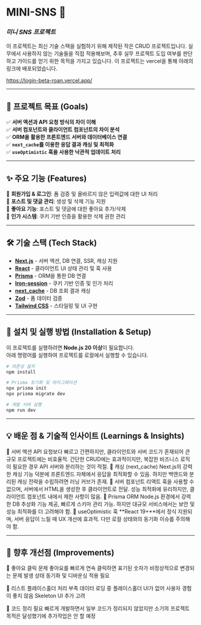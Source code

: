 # MINI-SNS 📝  
### _미니 SNS 프로젝트_

이 프로젝트는 최신 기술 스택을 실험하기 위해 제작된 작은 CRUD 프로젝트입니다.
실무에서 사용하지 않는 기술들을 직접 적용해보며, 추후 실무 프로젝트 도입 여부를 판단하고 가이드를 얻기 위한 목적을 가지고 있습니다.
이 프로젝트는 vercel을 통해 아래의 링크에 배포되었습니다.

https://login-beta-roan.vercel.app/

---

## 🎯 **프로젝트 목표 (Goals)**  

✅ **서버 액션과 API 요청 방식의 차이 이해**  
✅ **서버 컴포넌트와 클라이언트 컴포넌트의 차이 분석**  
✅ **ORM을 활용한 프론트엔드 서버와 데이터베이스 연결**  
✅ **`next_cache`를 이용한 응답 결과 캐싱 및 최적화**  
✅ **`useOptimistic` 훅을 사용한 낙관적 업데이트 처리**  

---

## ✨ **주요 기능 (Features)**  

🔹 **회원가입 & 로그인**: 폼 검증 및 올바르지 않은 입력값에 대한 UI 처리  
🔹 **포스트 및 댓글 관리**: 생성 및 삭제 기능 지원  
🔹 **좋아요 기능**: 포스트 및 댓글에 대한 좋아요 추가/삭제  
🔹 **인가 시스템**: 쿠키 기반 인증을 활용한 삭제 권한 관리  

---

## 🛠 **기술 스택 (Tech Stack)**  

- **[Next.js](https://nextjs.org/)** - 서버 액션, DB 연결, SSR, 캐싱 지원  
- **[React](https://react.dev/)** - 클라이언트 UI 상태 관리 및 훅 사용  
- **[Prisma](https://www.prisma.io/)** - ORM을 통한 DB 연결  
- **[Iron-session](https://github.com/vvo/iron-session)** - 쿠키 기반 인증 및 인가 처리  
- **[next_cache](https://nextjs.org/docs/app/api-reference/functions/cache)** - DB 조회 결과 캐싱  
- **[Zod](https://zod.dev/)** - 폼 데이터 검증  
- **[Tailwind CSS](https://tailwindcss.com/)** - 스타일링 및 UI 구현  

---

## 🚀 **설치 및 실행 방법 (Installation & Setup)**  

이 프로젝트를 실행하려면 **Node.js 20 이상**이 필요합니다.  
아래 명령어를 실행하여 프로젝트를 로컬에서 실행할 수 있습니다.  

```sh
# 의존성 설치
npm install

# Prisma 초기화 및 마이그레이션
npx prisma init
npx prisma migrate dev

# 개발 서버 실행
npm run dev
```

---

## 💡 배운 점 & 기술적 인사이트 (Learnings & Insights)

🔹 서버 액션
API 요청보다 빠르고 간편하지만, 클라이언트와 서버 코드가 혼재되어 큰 규모 프로젝트에는 비효율적.
간단한 CRUD에는 효과적이지만, 복잡한 비즈니스 로직이 필요한 경우 API 서버와 분리하는 것이 적절.
🔹 캐싱 (next_cache)
Next.js의 강력한 캐싱 기능 덕분에 프론트엔드 자체에서 응답을 최적화할 수 있음.
하지만 백엔드와 분리된 캐싱 전략을 수립하려면 러닝 커브가 존재.
🔹 서버 컴포넌트
리액트 훅을 사용할 수 없으며, 서버에서 HTML을 생성한 후 클라이언트로 전달.
성능 최적화에 유리하지만, 클라이언트 컴포넌트 내에서 제한 사항이 많음.
🔹 Prisma ORM
Node.js 환경에서 강력한 DB 추상화 기능 제공, 빠르게 스키마 관리 가능.
하지만 대규모 서비스에서는 보안 및 성능 최적화를 더 고려해야 함.
🔹 useOptimistic 훅
**React 19+**에서 정식 지원되며, 서버 응답이 느릴 때 UX 개선에 효과적.
다만 로컬 상태와의 동기화 이슈를 주의해야 함.

---

## 🔧 향후 개선점 (Improvements)

🚧 좋아요 클릭 문제
좋아요를 빠르게 연속 클릭하면 표기된 숫자가 비정상적으로 변경되는 문제 발생
상태 동기화 및 디바운싱 적용 필요

🚧 리스트 플레이스홀더 처리 부족
데이터 로딩 중 플레이스홀더 UI가 없어 사용자 경험이 좋지 않음
Skeleton UI 추가 고려

🚧 코드 정리 필요
빠르게 개발하면서 일부 코드가 정리되지 않았지만 소기의 프로젝트 목적은 달성했기에 추가작업은 안 할 예정